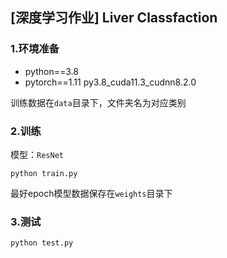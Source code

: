 ## [深度学习作业] Liver Classfaction

### 1.环境准备
- python==3.8
- pytorch==1.11 py3.8_cuda11.3_cudnn8.2.0

训练数据在`data`目录下，文件夹名为对应类别

### 2.训练
模型：`ResNet`
```
python train.py
```
最好epoch模型数据保存在`weights`目录下

### 3.测试
```
python test.py
```

